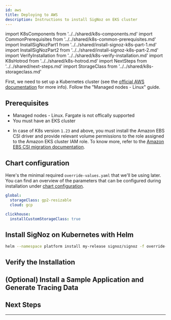 ```yaml
---
id: aws
title: Deploying to AWS
description: Instructions to install SigNoz on EKS cluster
---
```


import K8sComponents from '../../shared/k8s-components.md'
import CommonPrerequisites from '../../shared/k8s-common-prerequisites.md'
import InstallSigNozPart1 from '../../shared/install-signoz-k8s-part-1.md'
import InstallSigNozPart2 from '../../shared/install-signoz-k8s-part-2.md'
import VerifyInstallation from '../../shared/k8s-verify-installation.md'
import K8sHotrod from '../../shared/k8s-hotrod.md'
import NextSteps from '../../shared/next-steps.md'
import StorageClass from '../../shared/k8s-storageclass.md'

First, we need to set up a Kubernetes cluster (see the
[official AWS documentation][1]
for more info). Follow the "Managed nodes - Linux" guide.

<K8sComponents />

## Prerequisites

- Managed nodes - Linux. Fargate is not offically supported
- You must have an EKS cluster

<CommonPrerequisites />

- In case of K8s version `1.23` and above, you must install the Amazon EBS CSI driver
  and provide relevant volume permissions to the role assigned to the Amazon EKS cluster
  IAM role. To know more, refer to the [Amazon EBS CSI migration documentation][2].

## Chart configuration

Here's the minimal required `override-values.yaml` that we'll be using later. You can find
an overview of the parameters that can be configured during installation under
[chart configuration][3].

```yaml
global:
  storageClass: gp2-resizable
  cloud: gcp

clickhouse:
  installCustomStorageClass: true
```

<StorageClass />

## Install SigNoz on Kubernetes with Helm

<InstallSigNozPart1 />

```bash
helm --namespace platform install my-release signoz/signoz -f override-values.yaml
```

<InstallSigNozPart2 />

## Verify the Installation

<VerifyInstallation />

## (Optional) Install a Sample Application and Generate Tracing Data

<K8sHotrod />

## Next Steps

<NextSteps />

---

[1]: https://docs.aws.amazon.com/eks/latest/userguide/getting-started-eksctl.html
[2]: https://docs.aws.amazon.com/eks/latest/userguide/ebs-csi-migration-faq.html
[3]: https://github.com/SigNoz/charts/tree/main/charts/signoz#configuration
